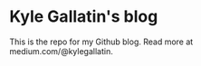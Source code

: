 # Kyle Gallatin's blog

This is the repo for my Github blog. Read more at medium.com/@kylegallatin.
